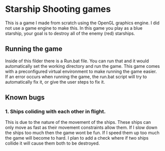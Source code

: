 # Starship Shooting games
This is a game I made from scratch using the OpenGL graphics engine. I did not use a game engine to make this. In this game you play as a blue starship, your goal is to destroy all of the enemy (red) starships.

## Running the game
Inside of this filder there is a Run.bat file. You can run that and it would automatically set the working directory and run the game. This game comes with a preconfigured virtual environment to make running the game easier. If an error occurs when running the game, the run.bat script will try to automatically fix it, or give the user steps to fix it.

## Known bugs

### 1. Ships coliding with each other in flight.
This is due to the nature of the movement of the ships. These ships can only move as fast as their movement constraints allow them. If I slow down the ships too much then the game wont be fun. If I speed them up too much the game will become to hard. I plan to add a check where if two ships collide it will cause them both to be destroyed.
